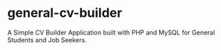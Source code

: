 # general-cv-builder
A Simple CV Builder Application built with PHP and MySQL for General Students and Job Seekers.
